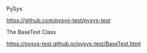 

PySys

https://github.com/pysys-test/pysys-test

The BaseTest Class

https://pysys-test.github.io/pysys-test/BaseTest.html




